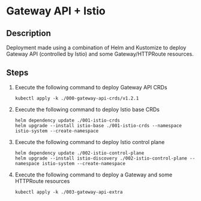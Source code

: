 # Gateway API + Istio

## Description

Deployment made using a combination of Helm and Kustomize to deploy Gateway API (controlled by Istio) and
some Gateway/HTTPRoute resources.

## Steps

1. Execute the following command to deploy Gateway API CRDs

   ```
   kubectl apply -k ./000-gateway-api-crds/v1.2.1
   ```

2. Execute the following command to deploy Istio base CRDs

    ```
    helm dependency update ./001-istio-crds
    helm upgrade --install istio-base ./001-istio-crds --namespace istio-system --create-namespace
    ```

3. Execute the following command to deploy Istio control plane

    ```
    helm dependency update ./002-istio-control-plane
    helm upgrade --install istio-discovery ./002-istio-control-plane --namespace istio-system --create-namespace
    ```

4. Execute the following command to deploy a Gateway and some HTTPRoute resources

   ```
   kubectl apply -k ./003-gateway-api-extra
   ```